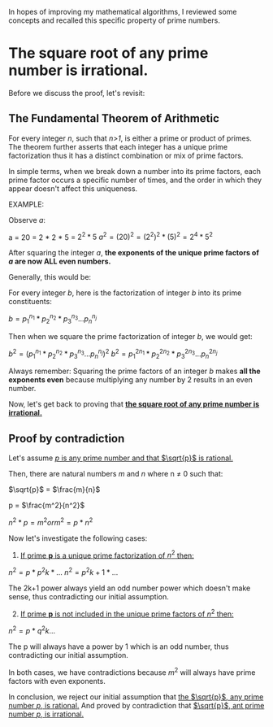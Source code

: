 In hopes of improving my mathematical algorithms, I reviewed some concepts and
recalled this specific property of prime numbers.

# The square root of any prime number is irrational.


Before we discuss the proof, let's revisit:

## The Fundamental Theorem of Arithmetic

For every integer *n*, such that *n>1*, is either a prime or product of primes.
The theorem further asserts that each integer has a unique prime factorization thus it has a distinct combination or mix of prime factors. 

In simple terms, when we break down a number into its prime factors, each prime factor occurs a specific number of times, and the order in which they appear doesn't affect this uniqueness.

EXAMPLE:

Observe *a*:

a = 20 = 2 * 2 * 5 = $2^2 * 5$ 
$a^2 = (20)^2 = (2^2)^2 * (5)^2 = 2^4 * 5^2$

After squaring the integer *a*, **the exponents of the unique prime factors of *a* are now ALL even numbers.**

Generally, this would be:

For every integer *b*, here is the factorization of integer *b* into its prime constituents:

$b = p_1^{n_1} * p_2^{n_2} * p_3^{n_3} ... p_n^{n_j}$

Then when we square the prime factorization of integer *b*, we would get:

$b^2 = (p_1^{n_1} * p_2^{n_2} * p_3^{n_3} ... p_n^{n_j})^2$
$b^2 = p_1^{2n_1} * p_2^{2n_2} * p_3^{2n_3} ... p_n^{2n_j}$

Always remember: Squaring the prime factors of an integer *b* makes **all the exponents even** because multiplying any number by 2 results in an even number.

Now, let's get back to proving that <ins>**the square root of any prime number is irrational.**</ins>

## Proof by contradiction

Let's assume <ins>*p* is any prime number and that $\sqrt{p}$ is rational.</ins>

Then, there are natural numbers *m* and *n* where n $\neq$ 0 such that:

$\sqrt{p}$ = $\frac{m}{n}$

p = $\frac{m^2}{n^2}$

$n^2 * p= m^2 or m^2 = p * n^2$

Now let's investigate the following cases:

1. <ins>If prime **p** is a unique prime factorization of $n^2$ then:</ins>

$n^2 = p * p^2k * ...$
$n^2 = p^2k+1 * ...$

The 2k+1 power always yield an odd number power which doesn't make sense, thus contradicting our initial assumption.

2. <ins>If prime **p** is not included in the unique prime factors of $n^2$ then:</ins>

$n^2 = p * q^2k ...$

The p will always have a power by 1 which is an odd number, thus contradicting our initial assumption.


In both cases, we have contradictions because  $m^2$ will always have prime factors with even exponents.

In conclusion, we reject our initial assumption that <ins>the $\sqrt{p}$, any prime number *p*,  is rational.</ins> And proved by contradiction that <ins>$\sqrt{p}$, ant prime number *p*, is irrational.</ins>
